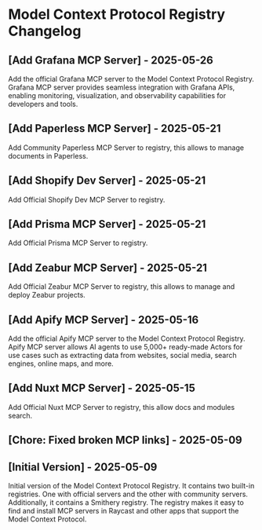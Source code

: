 # Model Context Protocol Registry Changelog

## [Add Grafana MCP Server] - 2025-05-26
Add the official Grafana MCP server to the Model Context Protocol Registry. Grafana MCP server provides seamless integration with Grafana APIs, enabling monitoring, visualization, and observability capabilities for developers and tools.

## [Add Paperless MCP Server] - 2025-05-21

Add Community Paperless MCP Server to registry, this allows to manage documents in Paperless.

## [Add Shopify Dev Server] - 2025-05-21

Add Official Shopify Dev MCP Server to registry.

## [Add Prisma MCP Server] - 2025-05-21

Add Official Prisma MCP Server to registry.

## [Add Zeabur MCP Server] - 2025-05-21

Add Official Zeabur MCP Server to registry, this allows to manage and deploy Zeabur projects.

## [Add Apify MCP Server] - 2025-05-16

Add the official Apify MCP server to the Model Context Protocol Registry. Apify MCP server allows AI agents to use 5,000+ ready-made Actors for use cases such as extracting data from websites, social media, search engines, online maps, and more.

## [Add Nuxt MCP Server] - 2025-05-15

Add Official Nuxt MCP Server to registry, this allow docs and modules search.

## [Chore: Fixed broken MCP links] - 2025-05-09

## [Initial Version] - 2025-05-09

Initial version of the Model Context Protocol Registry. It contains two built-in registries. One with official servers and the other with community servers. Additionally, it contains a Smithery registry. The registry makes it easy to find and install MCP servers in Raycast and other apps that support the Model Context Protocol.
